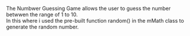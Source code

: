 The Numbwer Guessing Game allows the user to guess the number betwwen the range of 1 to 10. <br>
In this where i used the pre-built function random() in the mMath class to generate the random number. 
